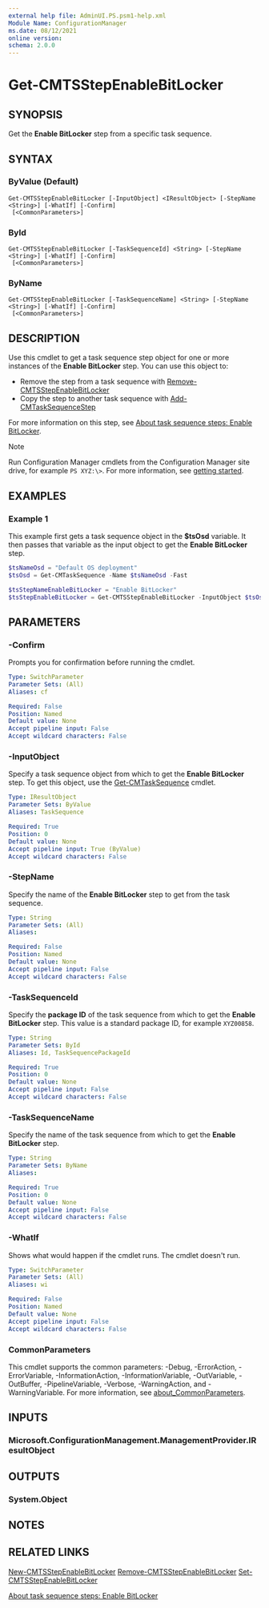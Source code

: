 ```yaml
---
external help file: AdminUI.PS.psm1-help.xml
Module Name: ConfigurationManager
ms.date: 08/12/2021
online version:
schema: 2.0.0
---
```


# Get-CMTSStepEnableBitLocker

## SYNOPSIS

Get the **Enable BitLocker** step from a specific task sequence.

## SYNTAX

### ByValue (Default)
```
Get-CMTSStepEnableBitLocker [-InputObject] <IResultObject> [-StepName <String>] [-WhatIf] [-Confirm]
 [<CommonParameters>]
```

### ById
```
Get-CMTSStepEnableBitLocker [-TaskSequenceId] <String> [-StepName <String>] [-WhatIf] [-Confirm]
 [<CommonParameters>]
```

### ByName
```
Get-CMTSStepEnableBitLocker [-TaskSequenceName] <String> [-StepName <String>] [-WhatIf] [-Confirm]
 [<CommonParameters>]
```

## DESCRIPTION

Use this cmdlet to get a task sequence step object for one or more instances of the **Enable BitLocker** step. You can use this object to:

- Remove the step from a task sequence with [Remove-CMTSStepEnableBitLocker](Remove-CMTSStepEnableBitLocker.md)
- Copy the step to another task sequence with [Add-CMTaskSequenceStep](Add-CMTaskSequenceStep.md)

For more information on this step, see [About task sequence steps: Enable BitLocker](/mem/configmgr/osd/understand/task-sequence-steps#BKMK_EnableBitLocker).

> [!NOTE]
> Run Configuration Manager cmdlets from the Configuration Manager site drive, for example `PS XYZ:\>`. For more information, see [getting started](/powershell/sccm/overview).

## EXAMPLES

### Example 1

This example first gets a task sequence object in the **$tsOsd** variable. It then passes that variable as the input object to get the **Enable BitLocker** step.

```powershell
$tsNameOsd = "Default OS deployment"
$tsOsd = Get-CMTaskSequence -Name $tsNameOsd -Fast

$tsStepNameEnableBitLocker = "Enable BitLocker"
$tsStepEnableBitLocker = Get-CMTSStepEnableBitLocker -InputObject $tsOsd -StepName $tsStepNameEnableBitLocker
```

## PARAMETERS

### -Confirm

Prompts you for confirmation before running the cmdlet.

```yaml
Type: SwitchParameter
Parameter Sets: (All)
Aliases: cf

Required: False
Position: Named
Default value: None
Accept pipeline input: False
Accept wildcard characters: False
```

### -InputObject

Specify a task sequence object from which to get the **Enable BitLocker** step. To get this object, use the [Get-CMTaskSequence](Get-CMTaskSequence.md) cmdlet.

```yaml
Type: IResultObject
Parameter Sets: ByValue
Aliases: TaskSequence

Required: True
Position: 0
Default value: None
Accept pipeline input: True (ByValue)
Accept wildcard characters: False
```

### -StepName

Specify the name of the **Enable BitLocker** step to get from the task sequence.

```yaml
Type: String
Parameter Sets: (All)
Aliases:

Required: False
Position: Named
Default value: None
Accept pipeline input: False
Accept wildcard characters: False
```

### -TaskSequenceId

Specify the **package ID** of the task sequence from which to get the **Enable BitLocker** step. This value is a standard package ID, for example `XYZ00858`.

```yaml
Type: String
Parameter Sets: ById
Aliases: Id, TaskSequencePackageId

Required: True
Position: 0
Default value: None
Accept pipeline input: False
Accept wildcard characters: False
```

### -TaskSequenceName

Specify the name of the task sequence from which to get the **Enable BitLocker** step.

```yaml
Type: String
Parameter Sets: ByName
Aliases:

Required: True
Position: 0
Default value: None
Accept pipeline input: False
Accept wildcard characters: False
```

### -WhatIf

Shows what would happen if the cmdlet runs. The cmdlet doesn't run.

```yaml
Type: SwitchParameter
Parameter Sets: (All)
Aliases: wi

Required: False
Position: Named
Default value: None
Accept pipeline input: False
Accept wildcard characters: False
```

### CommonParameters
This cmdlet supports the common parameters: -Debug, -ErrorAction, -ErrorVariable, -InformationAction, -InformationVariable, -OutVariable, -OutBuffer, -PipelineVariable, -Verbose, -WarningAction, and -WarningVariable. For more information, see [about_CommonParameters](http://go.microsoft.com/fwlink/?LinkID=113216).

## INPUTS

### Microsoft.ConfigurationManagement.ManagementProvider.IResultObject

## OUTPUTS

### System.Object

## NOTES

## RELATED LINKS

[New-CMTSStepEnableBitLocker](New-CMTSStepEnableBitLocker.md)
[Remove-CMTSStepEnableBitLocker](Remove-CMTSStepEnableBitLocker.md)
[Set-CMTSStepEnableBitLocker](Set-CMTSStepEnableBitLocker.md)

[About task sequence steps: Enable BitLocker](/mem/configmgr/osd/understand/task-sequence-steps#BKMK_EnableBitLocker)
